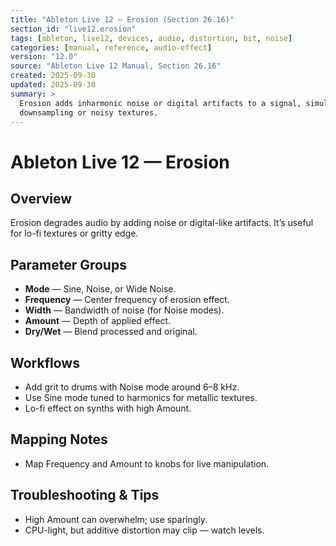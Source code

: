 ```yaml
---
title: "Ableton Live 12 — Erosion (Section 26.16)"
section_id: "live12.erosion"
tags: [ableton, live12, devices, audio, distortion, bit, noise]
categories: [manual, reference, audio-effect]
version: "12.0"
source: "Ableton Live 12 Manual, Section 26.16"
created: 2025-09-30
updated: 2025-09-30
summary: >
  Erosion adds inharmonic noise or digital artifacts to a signal, simulating
  downsampling or noisy textures.
---
```


# Ableton Live 12 — Erosion

## Overview
Erosion degrades audio by adding noise or digital-like artifacts. 
It’s useful for lo-fi textures or gritty edge.

## Parameter Groups
- **Mode** — Sine, Noise, or Wide Noise.
- **Frequency** — Center frequency of erosion effect.
- **Width** — Bandwidth of noise (for Noise modes).
- **Amount** — Depth of applied effect.
- **Dry/Wet** — Blend processed and original.

## Workflows
- Add grit to drums with Noise mode around 6–8 kHz.
- Use Sine mode tuned to harmonics for metallic textures.
- Lo-fi effect on synths with high Amount.

## Mapping Notes
- Map Frequency and Amount to knobs for live manipulation.

## Troubleshooting & Tips
- High Amount can overwhelm; use sparingly.
- CPU-light, but additive distortion may clip — watch levels.
